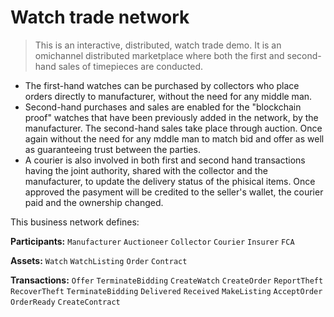 # Watch trade network

> This is an interactive, distributed, watch trade demo. It is an omichannel distributed marketplace where both the first and second-hand sales of timepieces are conducted. 
- The first-hand watches can be purchased by collectors who place orders directly  to manufacturer, without the need for any middle man. 
- Second-hand purchases and sales are enabled for the "blockchain proof" watches that have been previously added in the network, by the manufacturer. The second-hand sales take place through auction. Once again without the need for any mddle man to match bid and offer as well as guaranteeing trust between the parties.
- A courier is also involved in both first and second hand transactions having the joint authority, shared with the collector and the manufacturer, to update the delivery status of the phisical items. Once approved the pasyment will be credited to the seller's wallet, the courier paid and the ownership changed. 

This business network defines:

**Participants:**
`Manufacturer` `Auctioneer` `Collector` `Courier` `Insurer` `FCA`

**Assets:**
`Watch` `WatchListing` `Order` `Contract` 

**Transactions:**
`Offer` `TerminateBidding` `CreateWatch` `CreateOrder` `ReportTheft` `RecoverTheft` `TerminateBidding` `Delivered` `Received` `MakeListing` `AcceptOrder` `OrderReady` `CreateContract`  
